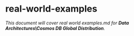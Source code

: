 # real-world-examples

_This document will cover real world examples.md for **Data Architectures\Cosmos DB Global Distribution**._
